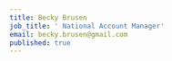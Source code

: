 ```yaml
---
title: Becky Brusen
job_title: ' National Account Manager'
email: becky.brusen@gmail.com
published: true
---
```


